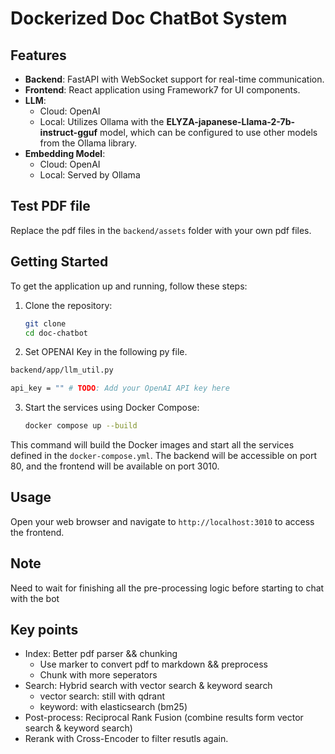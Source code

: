 # Dockerized Doc ChatBot System

## Features

- **Backend**: FastAPI with WebSocket support for real-time communication.
- **Frontend**: React application using Framework7 for UI components.
- **LLM**: 
  - Cloud: OpenAI
  - Local: Utilizes Ollama with the __ELYZA-japanese-Llama-2-7b-instruct-gguf__ model, which can be configured to use other models from the Ollama library.
- **Embedding Model**: 
  - Cloud: OpenAI
  - Local: Served by Ollama


## Test PDF file
Replace the pdf files in the `backend/assets` folder with your own pdf files.


## Getting Started

To get the application up and running, follow these steps:

1. Clone the repository:
   ```bash
   git clone 
   cd doc-chatbot
   ```
2. Set OPENAI Key in the following py file.
```bash
backend/app/llm_util.py 

api_key = "" # TODO: Add your OpenAI API key here
```

3. Start the services using Docker Compose:
   ```bash
   docker compose up --build
   ```

This command will build the Docker images and start all the services defined in the `docker-compose.yml`. The backend will be accessible on port 80, and the frontend will be available on port 3010.

## Usage

Open your web browser and navigate to `http://localhost:3010` to access the frontend. 

## Note
Need to wait for finishing all the pre-processing logic before starting to chat with the bot


## Key points
- Index: Better pdf parser && chunking
  - Use marker to convert pdf to markdown && preprocess
  - Chunk with more seperators
- Search: Hybrid search with vector search & keyword search
  - vector search: still with qdrant
  - keyword: with elasticsearch (bm25)
- Post-process: Reciprocal Rank Fusion (combine results form vector search & keyword search)
- Rerank with Cross-Encoder to filter resutls again.
